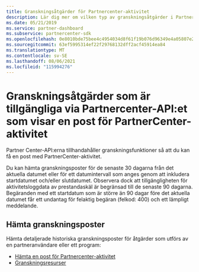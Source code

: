 ```yaml
---
title: Granskningsåtgärder för Partnercenter-aktivitet
description: Lär dig mer om vilken typ av granskningsåtgärder i Partnercenter-API:et som du kan använda för att hämta en post för Partner center-aktivitet.
ms.date: 05/21/2019
ms.service: partner-dashboard
ms.subservice: partnercenter-sdk
ms.openlocfilehash: 0e8010bde75bee4c4954034d8f61f19b076d96349e4a05807e272ca88efbc2fa
ms.sourcegitcommit: 63ef5995314ef22f29768132dff2acf45914ea84
ms.translationtype: MT
ms.contentlocale: sv-SE
ms.lasthandoff: 08/06/2021
ms.locfileid: "115994276"
---
```

# <a name="audit-operations-available-via-partner-center-api-that-show-a-record-of-partner-center-activity"></a>Granskningsåtgärder som är tillgängliga via Partnercenter-API:et som visar en post för PartnerCenter-aktivitet

Partner Center-API:erna tillhandahåller granskningsfunktioner så att du kan få en post med PartnerCenter-aktivitet.

Du kan hämta granskningsposter för de senaste 30 dagarna från det aktuella datumet eller för ett datumintervall som anges genom att inkludera startdatumet och/eller slutdatumet. Observera dock att tillgängligheten för aktivitetsloggdata av prestandaskäl är begränsad till de senaste 90 dagarna. Begäranden med ett startdatum som är större än 90 dagar före det aktuella datumet får ett undantag för felaktig begäran (felkod: 400) och ett lämpligt meddelande.

## <a name="retrieve-audit-records"></a>Hämta granskningsposter

Hämta detaljerade historiska granskningsposter för åtgärder som utförs av en partneranvändare eller ett program:

- [Hämta en post för Partnercenter-aktivitet](get-a-record-of-partner-center-activity-by-user.md)
- [Granskningsresurser](auditing-resources.md)